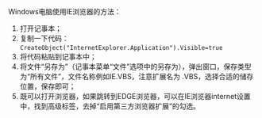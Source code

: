 Windows电脑使用IE浏览器的方法：

1. 打开记事本；
2. 复制一下代码：`CreateObject("InternetExplorer.Application").Visible=true`
3. 将代码粘贴到记事本中；
4. 将文件“另存为”（记事本菜单“文件”选项中的另存为），弹出窗口，保存类型为“所有文件”，文件名称例如IE.VBS，注意扩展名为 .VBS，选择合适的储存位置，保存即可；
5. 既可以打开浏览器，如果跳转到EDGE浏览器，可以在IE浏览器internet设置中，找到高级标签，去掉“启用第三方浏览器扩展”的勾选。